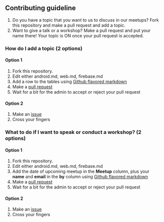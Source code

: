 ## Contributing guideline
1. Do you have a topic that you want to us to discuss in our meetups? Fork this repository and make a pull request and add a topic.
2. Want to give a talk or a workshop? Make a pull request and put your name there! Your topic is ON once your pull request is accepted.

### How do I add a topic (2 options)
#### Option 1
1. Fork this repository.
2. Edit either android.md, web.md, firebase.md
3. Add a row to the tables using [Github flavored markdown](https://guides.github.com/features/mastering-markdown/)
4. Make a [pull request](https://yangsu.github.io/pull-request-tutorial/)
5. Wait for a bit for the admin to accept or reject your pull request
#### Option 2
1. Make an [issue](https://guides.github.com/features/issues/)
2. Cross your fingers

### What to do if I want to speak or conduct a workshop? (2 options)
#### Option 1
1. Fork this repository.
2. Edit either android.md, web.md, firebase.md
3. Add the date of upcoming meetup in the **Meetup** column, plus your **name** and **email** in the **by** column using [Github flavored markdown](https://guides.github.com/features/mastering-markdown/)
4. Make a [pull request](https://yangsu.github.io/pull-request-tutorial/)
5. Wait for a bit for the admin to accept or reject your pull request
#### Option 2
1. Make an [issue](https://guides.github.com/features/issues/)
2. Cross your fingers
